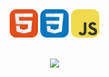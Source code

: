 <div align="center">
  <img src="https://github.com/tandpfun/skill-icons/blob/main/icons/HTML.svg" width="50"/>
  <img src="https://github.com/tandpfun/skill-icons/blob/main/icons/CSS.svg" width="50"/>
  <img src="https://github.com/tandpfun/skill-icons/blob/main/icons/JavaScript.svg" width="50"/>
</div>
<br><br>
<div align="center">
  <img src="https://media.tenor.com/d22Jj6OezUsAAAAi/isekai-quartet-anime.gif" width="250"/>
</div>








